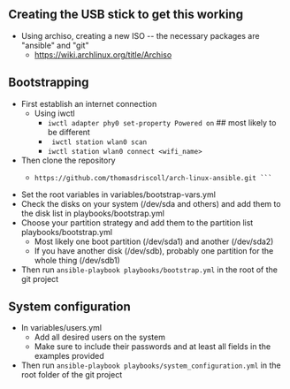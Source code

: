 ## Creating the USB stick to get this working
- Using archiso, creating a new ISO -- the necessary packages are
"ansible" and "git"
    - https://wiki.archlinux.org/title/Archiso

## Bootstrapping
- First establish an internet connection
    - Using iwctl
        - ``` iwctl adapter phy0 set-property Powered on ``` ## most
          likely to be different
        - ``` iwctl station wlan0 scan```
        - ``` iwctl station wlan0 connect <wifi_name> ```
- Then clone the repository
    - ``` git clone
      https://github.com/thomasdriscoll/arch-linux-ansible.git ```
- Set the root variables in variables/bootstrap-vars.yml
- Check the disks on your system (/dev/sda and others) and add them to the
disk list in playbooks/bootstrap.yml
- Choose your partition strategy and add them to the partition list playbooks/bootstrap.yml
    - Most likely one boot partition (/dev/sda1) and another (/dev/sda2)
    - If you have another disk (/dev/sdb), probably one partition for the
    whole thing (/dev/sdb1)
- Then run ```ansible-playbook playbooks/bootstrap.yml``` in the root of
the git project

## System configuration
- In variables/users.yml
    - Add all desired users on the system
    - Make sure to include their passwords and at least all fields in the
    examples provided
- Then run ```ansible-playbook playbooks/system_configuration.yml``` in
the root folder of the git project

